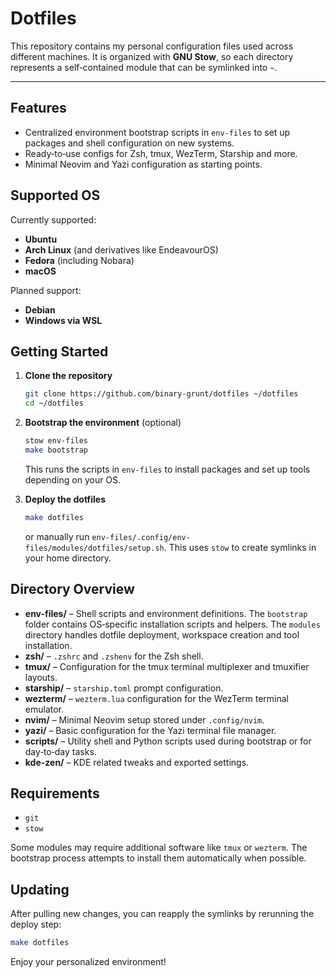 # Dotfiles

This repository contains my personal configuration files used across different machines. It is organized with **GNU Stow**, so each directory represents a self‑contained module that can be symlinked into `~`.

---

## Features

* Centralized environment bootstrap scripts in `env-files` to set up packages and shell configuration on new systems.
* Ready‑to‑use configs for Zsh, tmux, WezTerm, Starship and more.
* Minimal Neovim and Yazi configuration as starting points.

## Supported OS

Currently supported:

* **Ubuntu**
* **Arch Linux** (and derivatives like EndeavourOS)
* **Fedora** (including Nobara)
* **macOS**

Planned support:

* **Debian**
* **Windows via WSL**

## Getting Started

1. **Clone the repository**

   ```bash
   git clone https://github.com/binary-grunt/dotfiles ~/dotfiles
   cd ~/dotfiles
   ```

2. **Bootstrap the environment** (optional)

   ```bash
   stow env-files
   make bootstrap
   ```

   This runs the scripts in `env-files` to install packages and set up tools depending on your OS.

3. **Deploy the dotfiles**

   ```bash
   make dotfiles
   ```

   or manually run `env-files/.config/env-files/modules/dotfiles/setup.sh`. This uses `stow` to create symlinks in your home directory.

## Directory Overview

* **env-files/** – Shell scripts and environment definitions. The `bootstrap` folder contains OS‑specific installation scripts and helpers. The `modules` directory handles dotfile deployment, workspace creation and tool installation.
* **zsh/** – `.zshrc` and `.zshenv` for the Zsh shell.
* **tmux/** – Configuration for the tmux terminal multiplexer and tmuxifier layouts.
* **starship/** – `starship.toml` prompt configuration.
* **wezterm/** – `wezterm.lua` configuration for the WezTerm terminal emulator.
* **nvim/** – Minimal Neovim setup stored under `.config/nvim`.
* **yazi/** – Basic configuration for the Yazi terminal file manager.
* **scripts/** – Utility shell and Python scripts used during bootstrap or for day‑to‑day tasks.
* **kde-zen/** – KDE related tweaks and exported settings.

## Requirements

* `git`
* `stow`

Some modules may require additional software like `tmux` or `wezterm`. The bootstrap process attempts to install them automatically when possible.

## Updating

After pulling new changes, you can reapply the symlinks by rerunning the deploy step:

```bash
make dotfiles
```

Enjoy your personalized environment!
